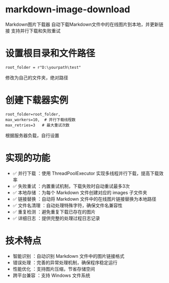 # markdown-image-download
Markdown图片下载器 自动下载Markdown文件中的在线图片到本地，并更新链接 支持并行下载和失败重试

# 设置根目录和文件路径
    root_folder = r"D:\yourpath\test"
修改为自己的文件夹，绝对路径
    
# 创建下载器实例
    root_folder=root_folder,
    max_workers=10,  # 并行下载线程数
    max_retries=3   # 最大重试次数
  根据服务器负载，自行设置

# 实现的功能

- ✅ 并行下载 ：使用 ThreadPoolExecutor 实现多线程并行下载，提高下载效率
- ✅ 失败重试 ：内置重试机制，下载失败时自动重试最多3次
- ✅ 本地存储 ：为每个 Markdown 文件创建对应的 images 子文件夹
- ✅ 链接替换 ：自动将 Markdown 文件中的在线图片链接替换为本地路径
- ✅ 文件名清理 ：自动处理特殊字符，确保文件名兼容性
- ✅ 重复检测 ：避免重复下载已存在的图片
- ✅ 详细日志 ：提供完整的处理过程日志记录

# 技术特点
- 智能识别 ：自动识别 Markdown 文件中的图片链接格式
- 错误处理 ：完善的异常处理机制，确保程序稳定运行
- 性能优化 ：支持图片压缩，节省存储空间
- 跨平台兼容 ：支持 Windows 文件系统
